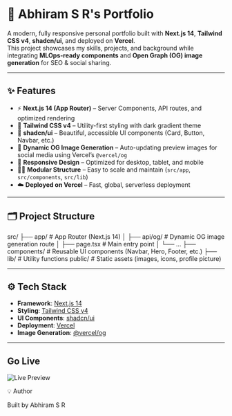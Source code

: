 # 🚀 Abhiram S R's Portfolio

A modern, fully responsive personal portfolio built with **Next.js 14**, **Tailwind CSS v4**, **shadcn/ui**, and deployed on **Vercel**.  
This project showcases my skills, projects, and background while integrating **MLOps-ready components** and **Open Graph (OG) image generation** for SEO & social sharing.

---

## ✨ Features

- ⚡ **Next.js 14 (App Router)** – Server Components, API routes, and optimized rendering  
- 🎨 **Tailwind CSS v4** – Utility-first styling with dark gradient theme  
- 🧩 **shadcn/ui** – Beautiful, accessible UI components (Card, Button, Navbar, etc.)  
- 📸 **Dynamic OG Image Generation** – Auto-updating preview images for social media using Vercel’s `@vercel/og`  
- 📱 **Responsive Design** – Optimized for desktop, tablet, and mobile  
- 🧑‍💻 **Modular Structure** – Easy to scale and maintain (`src/app`, `src/components`, `src/lib`)  
- ☁️ **Deployed on Vercel** – Fast, global, serverless deployment  

---

## 🗂️ Project Structure
src/
├── app/ # App Router (Next.js 14)
│ ├── api/og/ # Dynamic OG image generation route
│ ├── page.tsx # Main entry point
│ └── ...
├── components/ # Reusable UI components (Navbar, Hero, Footer, etc.)
├── lib/ # Utility functions
public/ # Static assets (images, icons, profile picture)

---

## ⚙️ Tech Stack

- **Framework**: [Next.js 14](https://nextjs.org/)  
- **Styling**: [Tailwind CSS v4](https://tailwindcss.com/)  
- **UI Components**: [shadcn/ui](https://ui.shadcn.com/)  
- **Deployment**: [Vercel](https://vercel.com/)  
- **Image Generation**: [@vercel/og](https://vercel.com/docs/functions/og-image-generation)  

---

## Go Live

![Live Preview](https://abhiram-s-r-portfolio-delta.vercel.app/)

💡 Author

Built by Abhiram S R